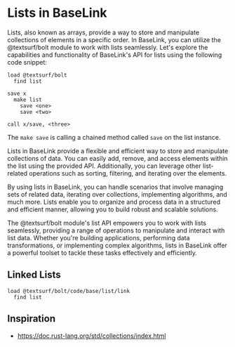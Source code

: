 # Lists in BaseLink

Lists, also known as arrays, provide a way to store and manipulate
collections of elements in a specific order. In BaseLink, you can
utilize the @textsurf/bolt module to work with lists seamlessly. Let's
explore the capabilities and functionality of BaseLink's API for lists
using the following code snippet:

```
load @textsurf/bolt
  find list

save x
  make list
    save <one>
    save <two>

call x/save, <three>
```

The `make save` is calling a chained method called `save` on the list
instance.

Lists in BaseLink provide a flexible and efficient way to store and
manipulate collections of data. You can easily add, remove, and access
elements within the list using the provided API. Additionally, you can
leverage other list-related operations such as sorting, filtering, and
iterating over the elements.

By using lists in BaseLink, you can handle scenarios that involve
managing sets of related data, iterating over collections, implementing
algorithms, and much more. Lists enable you to organize and process data
in a structured and efficient manner, allowing you to build robust and
scalable solutions.

The @textsurf/bolt module's list API empowers you to work with lists
seamlessly, providing a range of operations to manipulate and interact
with list data. Whether you're building applications, performing data
transformations, or implementing complex algorithms, lists in BaseLink
offer a powerful toolset to tackle these tasks effectively and
efficiently.

## Linked Lists

```
load @textsurf/bolt/code/base/list/link
  find list
```

## Inspiration

- https://doc.rust-lang.org/std/collections/index.html
